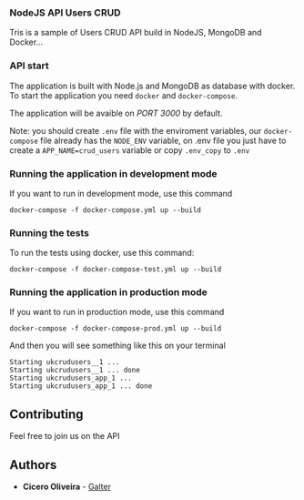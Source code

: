 ### NodeJS API Users CRUD

Tris is a sample of Users CRUD API build in NodeJS, MongoDB and Docker...

### API start

The application is built with Node.js and MongoDB as database with docker. To start the application you need `docker` and `docker-compose`.

The application will be avaible on *PORT 3000* by default.

Note: you should create `.env` file with the enviroment variables, our `docker-compose` file already has the `NODE_ENV` variable, on .env file you just have to create a `APP_NAME=crud_users` variable or copy `.env_copy` to `.env`

### Running the application in development mode

If you want to run in development mode, use this command

```shell
docker-compose -f docker-compose.yml up --build
```



### Running the tests

To run the tests using docker, use this command:

```shell
docker-compose -f docker-compose-test.yml up --build
```



### Running the application in production mode

If you want to run in production mode, use this command

```shell
docker-compose -f docker-compose-prod.yml up --build
```


And then you will see something like this on your terminal


```shell
Starting ukcrudusers__1 ...
Starting ukcrudusers__1 ... done
Starting ukcrudusers_app_1 ...
Starting ukcrudusers_app_1 ... done
```


## Contributing

Feel free to join us on the API



## Authors

* **Cicero Oliveira** -  [Galter](https://github.com/galter)
